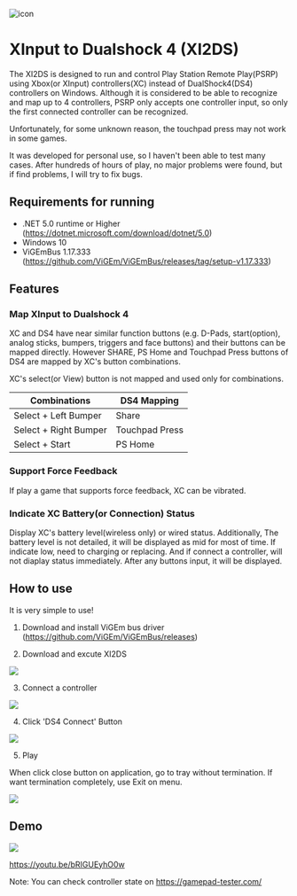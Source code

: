 ![icon](https://micro-artwork.github.io/images/projects/xi2ds/icon.png)

# XInput to Dualshock 4 (XI2DS)

The XI2DS is designed to run and control Play Station Remote Play(PSRP) using Xbox(or XInput) controllers(XC) instead of DualShock4(DS4) controllers on Windows. Although it is considered to be able to recognize and map up to 4 controllers, PSRP only accepts one controller input, so only the first connected controller can be recognized.

Unfortunately, for some unknown reason, the touchpad press may not work in some games.

It was developed for personal use, so I haven't been able to test many cases.  After hundreds of hours of play, no major problems were found, but if find problems, I will try to fix bugs.

## Requirements for running
* .NET 5.0 runtime or Higher (https://dotnet.microsoft.com/download/dotnet/5.0)
* Windows 10
* ViGEmBus 1.17.333 (https://github.com/ViGEm/ViGEmBus/releases/tag/setup-v1.17.333)

## Features

### Map XInput to Dualshock 4

XC and DS4 have near similar function buttons (e.g. D-Pads, start(option), analog sticks, bumpers, triggers and face buttons) and their buttons can be mapped directly. However SHARE, PS Home and Touchpad Press buttons of DS4 are mapped by XC's button combinations.

XC's select(or View) button is not mapped and used only for combinations.

|Combinations|DS4 Mapping|
|-|-|
|Select + Left Bumper|Share|
|Select + Right Bumper|Touchpad Press|
|Select + Start|PS Home|


### Support Force Feedback

If play a game that supports force feedback, XC can be vibrated.


### Indicate XC Battery(or Connection) Status

Display XC's battery level(wireless only) or wired status. Additionally, The battery level is not detailed, it will be displayed as mid for most of time. If indicate low, need to charging or replacing. And if connect a controller, will not diaplay status immediately. After any buttons input, it will be displayed.



## How to use
It is very simple to use!

1. Download and install ViGEm bus driver (https://github.com/ViGEm/ViGEmBus/releases)

2. Download and excute XI2DS

![](https://micro-artwork.github.io/images/projects/xi2ds/xi2ds_1.png)

3. Connect a controller

![](https://micro-artwork.github.io/images/projects/xi2ds/xi2ds_3.png)

4. Click 'DS4 Connect' Button

![](https://micro-artwork.github.io/images/projects/xi2ds/xi2ds_4.png)

5. Play

When click close button on application, go to tray without termination. If want termination completely, use Exit on menu.

![](https://micro-artwork.github.io/images/projects/xi2ds/xi2ds_6.png)

## Demo

![](https://micro-artwork.github.io/images/projects/xi2ds/demo.gif)

https://youtu.be/bRIGUEyhO0w

Note: You can check controller state on https://gamepad-tester.com/
